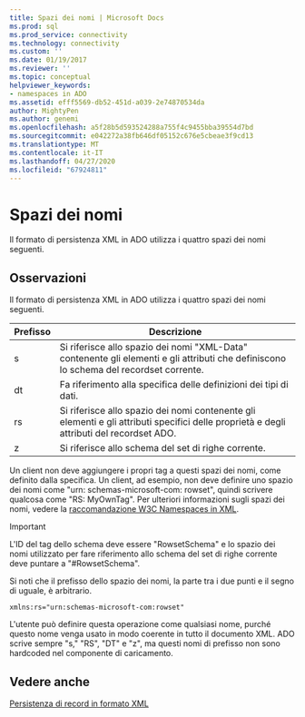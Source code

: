 ```yaml
---
title: Spazi dei nomi | Microsoft Docs
ms.prod: sql
ms.prod_service: connectivity
ms.technology: connectivity
ms.custom: ''
ms.date: 01/19/2017
ms.reviewer: ''
ms.topic: conceptual
helpviewer_keywords:
- namespaces in ADO
ms.assetid: efff5569-db52-451d-a039-2e74870534da
author: MightyPen
ms.author: genemi
ms.openlocfilehash: a5f28b5d593524288a755f4c9455bba39554d7bd
ms.sourcegitcommit: e042272a38fb646df05152c676e5cbeae3f9cd13
ms.translationtype: MT
ms.contentlocale: it-IT
ms.lasthandoff: 04/27/2020
ms.locfileid: "67924811"
---
```

# <a name="namespaces"></a>Spazi dei nomi
Il formato di persistenza XML in ADO utilizza i quattro spazi dei nomi seguenti.  
  
## <a name="remarks"></a>Osservazioni  
 Il formato di persistenza XML in ADO utilizza i quattro spazi dei nomi seguenti.  
  
|Prefisso|Descrizione|  
|------------|-----------------|  
|s|Si riferisce allo spazio dei nomi "XML-Data" contenente gli elementi e gli attributi che definiscono lo schema del recordset corrente.|  
|dt|Fa riferimento alla specifica delle definizioni dei tipi di dati.|  
|rs|Si riferisce allo spazio dei nomi contenente gli elementi e gli attributi specifici delle proprietà e degli attributi del recordset ADO.|  
|z|Si riferisce allo schema del set di righe corrente.|  
  
 Un client non deve aggiungere i propri tag a questi spazi dei nomi, come definito dalla specifica. Un client, ad esempio, non deve definire uno spazio dei nomi come "urn: schemas-microsoft-com: rowset", quindi scrivere qualcosa come "RS: MyOwnTag". Per ulteriori informazioni sugli spazi dei nomi, vedere la [raccomandazione W3C Namespaces in XML](http://www.w3.org/TR/REC-xml-names/).  
  
> [!IMPORTANT]
>  L'ID del tag dello schema deve essere "RowsetSchema" e lo spazio dei nomi utilizzato per fare riferimento allo schema del set di righe corrente deve puntare a "#RowsetSchema".  
  
 Si noti che il prefisso dello spazio dei nomi, la parte tra i due punti e il segno di uguale, è arbitrario.  
  
```  
xmlns:rs="urn:schemas-microsoft-com:rowset"  
```  
  
 L'utente può definire questa operazione come qualsiasi nome, purché questo nome venga usato in modo coerente in tutto il documento XML. ADO scrive sempre "s," "RS", "DT" e "z", ma questi nomi di prefisso non sono hardcoded nel componente di caricamento.  
  
## <a name="see-also"></a>Vedere anche  
 [Persistenza di record in formato XML](../../../ado/guide/data/persisting-records-in-xml-format.md)
